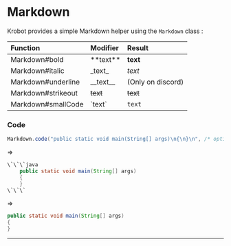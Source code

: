 # Markdown

Krobot provides a simple Markdown helper using the `Markdown` class :

| Function | Modifier | Result |
| :--- | :--- | :--- |
| Markdown\#bold | \*\*text\*\* | **text** |
| Markdown\#italic | \_text\_ | _text_ |
| Markdown\#underline | \_\_text\_\_ | \(Only on discord\) |
| Markdown\#strikeout | ~~text~~ | ~~text~~ |
| Markdown\#smallCode | \`text\` | `text` |

### Code

```java
Markdown.code("public static void main(String[] args)\n{\n}\n", /* optional */ "java");
```

=&gt;

```java
\`\`\`java
    public static void main(String[] args)
    {
    }
\`\`\`
```

=&gt;

```java
public static void main(String[] args)
{
}
```

---



